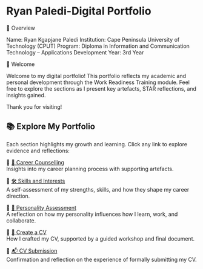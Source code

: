 # Ryan Paledi-Digital Portfolio

📌 Overview

Name: Ryan Kgapjane Paledi
Institution: Cape Peninsula University of Technology (CPUT)
Program: Diploma in Information and Communication Technology – Applications Development
Year: 3rd Year

👋 Welcome

Welcome to my digital portfolio!
This portfolio reflects my academic and personal development through the Work Readiness Training module.
Feel free to explore the sections as I present key artefacts, STAR reflections, and insights gained.

Thank you for visiting!


## 📚 Explore My Portfolio

Each section highlights my growth and learning. Click any link to explore evidence and reflections:

🔹 [💼 Career Counselling](./career-counselling/.md)  
Insights into my career planning process with supporting artefacts.

🔹 [🛠️ Skills and Interests](./skills-interest/.md)  
A self-assessment of my strengths, skills, and how they shape my career direction.

🔹 [🧠 Personality Assessment](./personality-assessment/.md)  
A reflection on how my personality influences how I learn, work, and collaborate.

🔹 [📝 Create a CV](./cv/.md)  
How I crafted my CV, supported by a guided workshop and final document.

🔹 [📬 CV Submission](./cv-submission/.md)  
Confirmation and reflection on the experience of formally submitting my CV.


